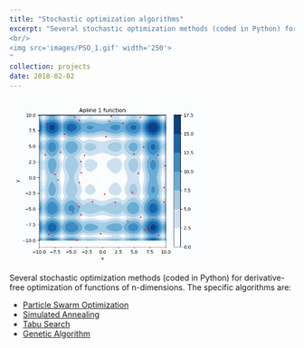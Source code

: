 ```yaml
---
title: "Stochastic optimization algorithms"
excerpt: "Several stochastic optimization methods (coded in Python) for derivative-free optimization of functions of n-dimensions. 
<br/> 
<img src='images/PSO_1.gif' width='250'>
"
collection: projects
date: 2018-02-02
---
```


<img src='../images/PSO_1.gif' width='350'>

Several stochastic optimization methods (coded in Python) for derivative-free optimization of functions of n-dimensions.
The specific algorithms are:
* [Particle Swarm Optimization](https://github.com/edgarsmdn/PSO)
* [Simulated Annealing](https://github.com/edgarsmdn/SA)
* [Tabu Search](https://github.com/edgarsmdn/TS)
* [Genetic Algorithm](https://github.com/edgarsmdn/GA)

